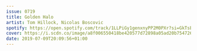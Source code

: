 ```yaml
---
issue: 0719
title: Golden Halo
artist: Tom Hillock, Nicolas Boscovic
spotify: https://open.spotify.com/track/1LLPiGy1genxnyPP2M0PXr?si=GkTsEMpMSKeO_n9ddc-viA
cover: https://i.scdn.co/image/a8f006550418be420577d72898a05ad20b754726
date: 2019-07-09T20:09:56+01:00
---
```

